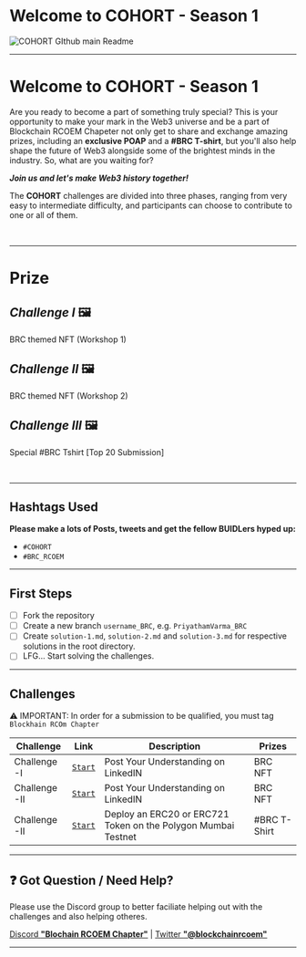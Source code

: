 
# Welcome to COHORT - Season 1

![COHORT GIthub main Readme](https://user-images.githubusercontent.com/75811912/230791406-1d53be80-c676-4fef-8d36-39a7f6877b1b.png)


---

# Welcome to COHORT - Season 1

Are you ready to become a part of something truly special? This is your opportunity to make your mark in the Web3 universe and be a part of Blockchain RCOEM Chapeter not only get to share and exchange amazing prizes, including an **exclusive POAP** and a **#BRC T-shirt**, but you'll also help shape the future of Web3 alongside some of the brightest minds in the industry. So, what are you waiting for? 

***Join us and let's make Web3 history together!***

The **COHORT** challenges are divided into three phases, ranging from very easy to intermediate difficulty, and participants can choose to contribute to one or all of them.

<br>

---
# Prize
## *Challenge I* 🖼️
BRC themed NFT (Workshop 1)

## *Challenge II* 🖼️
BRC themed NFT (Workshop 2)

## *Challenge III* 🖼️
Special #BRC Tshirt [Top 20 Submission]

<br>

---
## Hashtags Used

**Please make a lots of Posts, tweets and get the fellow BUIDLers hyped up:**

- `#COHORT`
- `#BRC_RCOEM`

---

## First Steps

- [ ] Fork the repository
- [ ] Create a new branch `username_BRC`, e.g. `PriyathamVarma_BRC`
- [ ] Create `solution-1.md`, `solution-2.md` and `solution-3.md` for respective solutions in the root directory.
- [ ] LFG... Start solving the challenges.
---

## Challenges

⚠️ IMPORTANT: In order for a submission to be qualified, you must tag `Blockhain RCOm Chapter`

| Challenge    | Link                                                                                       | Description                                              | Prizes                |
| ------------ | ------------------------------------------------------------------------------------------ | -------------------------------------------------------- | --------------------- |
| Challenge -I | [`Start`](https://github.com/Blockchain-RCOEM-Chapter/COHORT-Season1/blob/main/challenge-1.md) | Post Your Understanding on LinkedIN       | BRC NFT            |
| Challenge -II | [`Start`](https://github.com/Blockchain-RCOEM-Chapter/COHORT-Season1/blob/main/challenge-2.md) | Post Your Understanding on LinkedIN     | BRC NFT |
| Challenge -II | [`Start`](https://github.com/Blockchain-RCOEM-Chapter/COHORT-Season1/blob/main/challenge-3.md) | Deploy an ERC20 or ERC721 Token on the Polygon Mumbai Testnet | #BRC T-Shirt       |

---

## ❓ Got Question / Need Help?

Please use the Discord group to better faciliate helping out with the challenges and also helping otheres.

[Discord **"Blochain RCOEM Chapter"**](https://discord.com/invite/TxrKaPgB) | [Twitter **"@blockchainrcoem"**]( https://twitter.com/blockchainrcoem)

---

